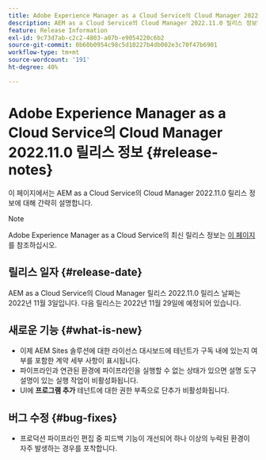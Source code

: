 ```yaml
---
title: Adobe Experience Manager as a Cloud Service의 Cloud Manager 2022.11.0 릴리스 정보
description: AEM as a Cloud Service의 Cloud Manager 2022.11.0 릴리스 정보입니다.
feature: Release Information
exl-id: 9c73d7ab-c2c2-4803-a07b-e9054220c6b2
source-git-commit: 0b60b0954c98c5d10227b4db002e3c70f47b6901
workflow-type: tm+mt
source-wordcount: '191'
ht-degree: 40%

---
```



# Adobe Experience Manager as a Cloud Service의 Cloud Manager 2022.11.0 릴리스 정보 {#release-notes}

이 페이지에서는 AEM as a Cloud Service의 Cloud Manager 2022.11.0 릴리스 정보에 대해 간략히 설명합니다.

>[!NOTE]
>
>Adobe Experience Manager as a Cloud Service의 최신 릴리스 정보는 [이 페이지](/help/release-notes/release-notes-cloud/release-notes-current.md)를 참조하십시오.

## 릴리스 일자 {#release-date}

AEM as a Cloud Service의 Cloud Manager 릴리스 2022.11.0 릴리스 날짜는 2022년 11월 3일입니다. 다음 릴리스는 2022년 11월 29일에 예정되어 있습니다.

## 새로운 기능 {#what-is-new}

* 이제 AEM Sites 솔루션에 대한 라이선스 대시보드에 테넌트가 구독 내에 있는지 여부를 포함한 계약 세부 사항이 표시됩니다.
* 파이프라인과 연관된 환경에 파이프라인을 실행할 수 없는 상태가 있으면 설명 도구 설명이 있는 실행 작업이 비활성화됩니다.
* UI에 **프로그램 추가** 테넌트에 대한 권한 부족으로 단추가 비활성화됩니다.

## 버그 수정 {#bug-fixes}

* 프로덕션 파이프라인 편집 중 피드백 기능이 개선되어 하나 이상의 누락된 환경이 자주 발생하는 경우를 포착합니다.
